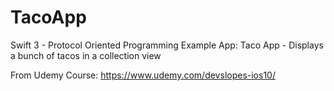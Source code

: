 # TacoApp
Swift 3 - Protocol Oriented Programming Example App: Taco App - Displays a bunch of tacos in a collection view

From Udemy Course: https://www.udemy.com/devslopes-ios10/
